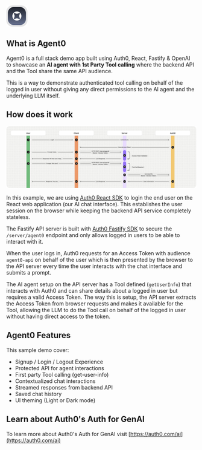 ![Agent0](/client/public/agent0.svg "Agent0 Logo")

## What is Agent0

Agent0 is a full stack demo app built using Auth0, React, Fastify & OpenAI to showcase an **AI agent with 1st Party Tool calling** where the backend API and the Tool share the same API audience.

This is a way to demonstrate authenticated tool calling on behalf of the logged in user without giving any direct permissions to the AI agent and the underlying LLM itself.

## How does it work

![sequence](/docs/sequence.png)

In this example, we are using [Auth0 React SDK](https://github.com/auth0/auth0-react) to login the end user on the React web application (our AI chat interface). This establishes the user session on the browser while keeping the backend API service completely stateless.

The Fastify API server is built with [Auth0 Fastify SDK](https://github.com/auth0/auth0-fastify) to secure the `/server/agent0` endpoint and only allows logged in users to be able to interact with it.

When the user logs in, Auth0 requests for an Access Token with audience `agent0-api` on behalf of the user which is then presented by the browser to the API server every time the user interacts with the chat interface and submits a prompt.

The AI agent setup on the API server has a Tool defined (`getUserInfo`) that interacts with Auth0 and can share details about a logged in user but requires a valid Access Token. The way this is setup, the API server extracts the Access Token from browser requests and makes it available for the Tool, allowing the LLM to do the Tool call on behalf of the logged in user without having direct access to the token.

## Agent0 Features

This sample demo cover:
- Signup / Login / Logout Experience
- Protected API for agent interactions
- First party Tool calling (get-user-info)
- Contextualized chat interactions
- Streamed responses from backend API
- Saved chat history
- UI theming (Light or Dark mode)

## Learn about Auth0's Auth for GenAI

To learn more about Auth0's Auth for GenAI visit [https://auth0.com/ai](https://auth0.com/ai)
